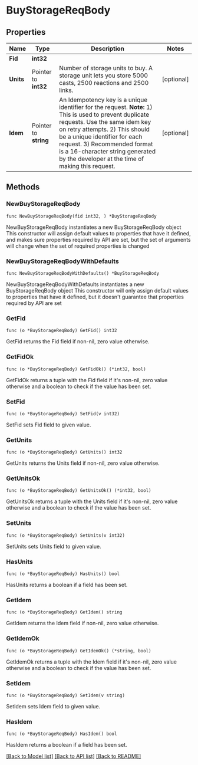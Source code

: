 # BuyStorageReqBody

## Properties

Name | Type | Description | Notes
------------ | ------------- | ------------- | -------------
**Fid** | **int32** |  | 
**Units** | Pointer to **int32** | Number of storage units to buy. A storage unit lets you store 5000 casts, 2500 reactions and 2500 links.  | [optional] 
**Idem** | Pointer to **string** | An Idempotency key is a unique identifier for the request. **Note:**  1) This is used to prevent duplicate requests. Use the same idem key on retry attempts. 2) This should be a unique identifier for each request. 3) Recommended format is a 16-character string generated by the developer at the time of making this request.  | [optional] 

## Methods

### NewBuyStorageReqBody

`func NewBuyStorageReqBody(fid int32, ) *BuyStorageReqBody`

NewBuyStorageReqBody instantiates a new BuyStorageReqBody object
This constructor will assign default values to properties that have it defined,
and makes sure properties required by API are set, but the set of arguments
will change when the set of required properties is changed

### NewBuyStorageReqBodyWithDefaults

`func NewBuyStorageReqBodyWithDefaults() *BuyStorageReqBody`

NewBuyStorageReqBodyWithDefaults instantiates a new BuyStorageReqBody object
This constructor will only assign default values to properties that have it defined,
but it doesn't guarantee that properties required by API are set

### GetFid

`func (o *BuyStorageReqBody) GetFid() int32`

GetFid returns the Fid field if non-nil, zero value otherwise.

### GetFidOk

`func (o *BuyStorageReqBody) GetFidOk() (*int32, bool)`

GetFidOk returns a tuple with the Fid field if it's non-nil, zero value otherwise
and a boolean to check if the value has been set.

### SetFid

`func (o *BuyStorageReqBody) SetFid(v int32)`

SetFid sets Fid field to given value.


### GetUnits

`func (o *BuyStorageReqBody) GetUnits() int32`

GetUnits returns the Units field if non-nil, zero value otherwise.

### GetUnitsOk

`func (o *BuyStorageReqBody) GetUnitsOk() (*int32, bool)`

GetUnitsOk returns a tuple with the Units field if it's non-nil, zero value otherwise
and a boolean to check if the value has been set.

### SetUnits

`func (o *BuyStorageReqBody) SetUnits(v int32)`

SetUnits sets Units field to given value.

### HasUnits

`func (o *BuyStorageReqBody) HasUnits() bool`

HasUnits returns a boolean if a field has been set.

### GetIdem

`func (o *BuyStorageReqBody) GetIdem() string`

GetIdem returns the Idem field if non-nil, zero value otherwise.

### GetIdemOk

`func (o *BuyStorageReqBody) GetIdemOk() (*string, bool)`

GetIdemOk returns a tuple with the Idem field if it's non-nil, zero value otherwise
and a boolean to check if the value has been set.

### SetIdem

`func (o *BuyStorageReqBody) SetIdem(v string)`

SetIdem sets Idem field to given value.

### HasIdem

`func (o *BuyStorageReqBody) HasIdem() bool`

HasIdem returns a boolean if a field has been set.


[[Back to Model list]](../README.md#documentation-for-models) [[Back to API list]](../README.md#documentation-for-api-endpoints) [[Back to README]](../README.md)


